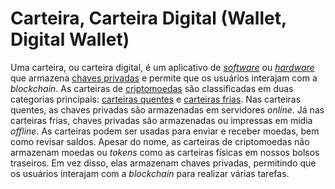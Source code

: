 # Carteira, Carteira Digital (Wallet, Digital Wallet)

Uma carteira, ou carteira digital, é um aplicativo de [_software_](Software.md) ou [_hardware_](Hardware.md) que armazena [chaves privadas](Chave%20Privada.md) e permite que os usuários interajam com a _blockchain_. As carteiras de [criptomoedas](Criptomoedas.md) são classificadas em duas categorias principais: [carteiras quentes](Carteira%20Quente.md) e [carteiras frias](Carteira%20Fria.md). Nas carteiras quentes, as chaves privadas são armazenadas em servidores _online_. Já nas carteiras frias, chaves privadas são armazenadas ou impressas em mídia _offline_. As carteiras podem ser usadas para enviar e receber moedas, bem como revisar saldos. Apesar do nome, as carteiras de criptomoedas não armazenam moedas ou _tokens_ como as carteiras físicas em nossos bolsos traseiros. Em vez disso, elas armazenam chaves privadas, permitindo que os usuários interajam com a _blockchain_ para realizar várias tarefas.
